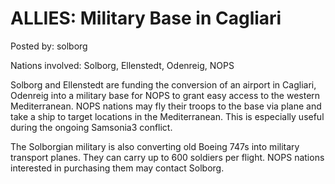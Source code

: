 # ALLIES: Military Base in Cagliari

Posted by: solborg

Nations involved: Solborg, Ellenstedt, Odenreig, NOPS

Solborg and Ellenstedt are funding the conversion of an airport in Cagliari, Odenreig into a military base for NOPS to grant easy access to the western Mediterranean. NOPS nations may fly their troops to the base via plane and take a ship to target locations in the Mediterranean. This is especially useful during the ongoing Samsonia3 conflict.

The Solborgian military is also converting old Boeing 747s into military transport planes. They can carry up to 600 soldiers per flight. NOPS nations interested in purchasing them may contact Solborg.
